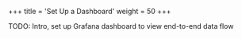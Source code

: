 +++
title = 'Set Up a Dashboard'
weight = 50
+++

TODO: Intro, set up Grafana dashboard to view end-to-end data flow
